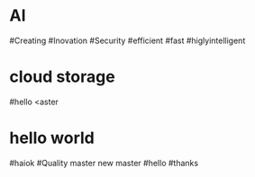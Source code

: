 # AI
#Creating
#Inovation
#Security
#efficient
#fast
#higlyintelligent
# cloud storage
#hello
<aster
# hello world
#haiok
#Quality
master
new master
#hello
#thanks
